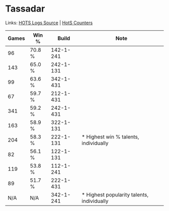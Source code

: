 # Tassadar

Links: [HOTS Logs Source](https://www.hotslogs.com/Sitewide/HeroDetails?Hero=Tassadar) | [HotS Counters](http://hotscounters.com/#/hero/Tassadar)

Games  | Win %  | Build     | Note
-----  | -----  | -----     | ----
96     | 70.8 % | 142-1-241 | 
143    | 65.0 % | 242-1-131 | 
99     | 63.6 % | 342-1-431 | 
67     | 59.7 % | 212-1-431 | 
341    | 59.2 % | 242-1-431 | 
163    | 58.9 % | 322-1-131 | 
204    | 58.3 % | 222-1-131 | * Highest win % talents, individually
82     | 56.1 % | 122-1-131 | 
119    | 53.8 % | 112-1-241 | 
89     | 51.7 % | 222-1-431 | 
N/A    | N/A    | 342-1-241 | * Highest popularity talents, individually
